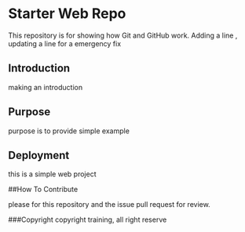 # Starter Web Repo

This repository is for showing how Git and GitHub work. Adding a line , updating a line for a emergency fix

## Introduction

making an introduction

## Purpose 

purpose is to provide simple example

## Deployment

this is a simple web project

##How To Contribute

please for this repository and the issue pull request for review.

###Copyright
copyright training, all right reserve
